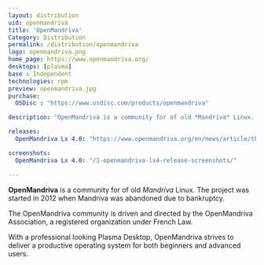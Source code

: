 ```yaml
---
layout: distribution
uid: openmandriva
title: 'OpenMandriva'
Category: Distribution
permalink: /distribution/openmandriva
logo: openmandriva.png
home_page: https://www.openmandriva.org/
desktops: [plasma]
base : Independent
technologies: rpm
preview: openmandriva.jpg
purchase:
  OSDisc : "https://www.osdisc.com/products/openmandriva"

description: "OpenMandriva is a community for of old *Mandriva* Linux. Just like its ancestor, OpenMandriva is powered by RPM and Plasma Desktop"

releases:
  OpenMandriva Lx 4.0: "https://www.openmandriva.org/en/news/article/the-best-until-openmandriva-does-better-released-omlx-4-0"

screenshots:
  OpenMandriva Lx 4.0: "/1-openmandriva-lx4-release-screenshots/"

---
```


**OpenMandriva** is a community for of old *Mandriva* Linux. The project was started in 2012 when Mandriva was abandoned due to bankruptcy. 

The OpenMandriva community is driven and directed by the OpenMandriva Association, a registered organization under French Law.

With a professional looking Plasma Desktop, OpenMandriva strives to deliver a productive operating system for both beginners and advanced users.